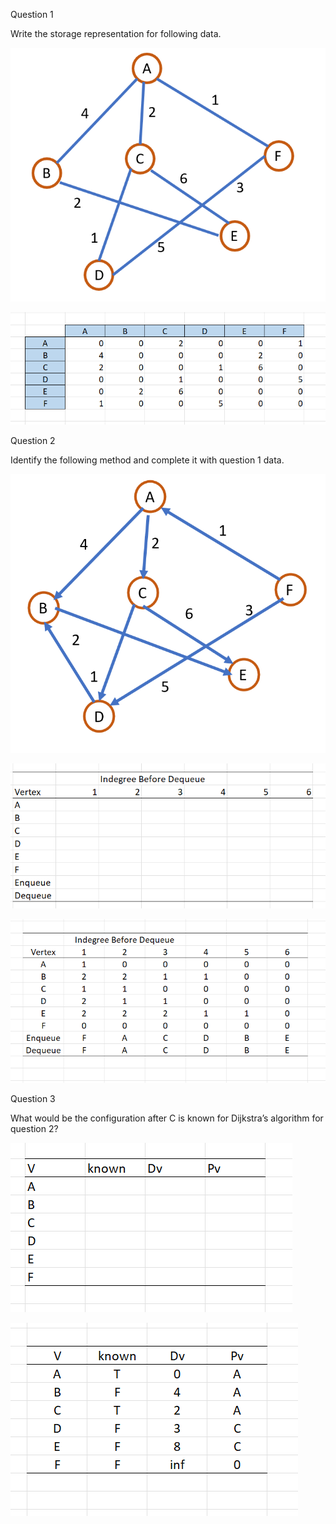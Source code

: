 


Question 1

Write the storage representation for following data.

![Q1](Question1a.png)

![Q3](Question1cAnswer.png)




Question 2

Identify the following method and complete it with question 1 data.

![Q1](Question1d.png)

![Q2](Question2a.png)

![Q3](Question2answer.png)

Question 3

What would be the configuration after C is known for Dijkstra’s algorithm for question 2?


![Q3](Question3a.png)

![Q3](Question3banswer.png)


